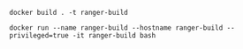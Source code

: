 
```shell script
docker build . -t ranger-build
```

```shell script
docker run --name ranger-build --hostname ranger-build --privileged=true -it ranger-build bash
```
